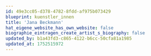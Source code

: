 ```yaml
---
id: 49e3cc05-d378-4782-8fdd-af975b073429
blueprint: kuenstler_innen
title: 'Jana Beckmann'
hat_eigene_website_has_own_website: false
biographie_eintragen_create_artist_s_biography: false
updated_by: b1a43fd3-c865-4122-b6cc-50cfa81a1985
updated_at: 1752515972
---
```

